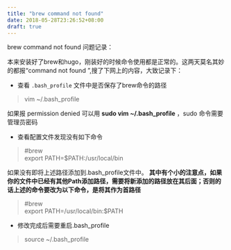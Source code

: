 ```yaml
---
title: "brew command not found"
date: 2018-05-28T23:26:52+08:00
draft: true
---
```


brew command not found 问题记录：

<!--more-->
  本来安装好了brew和hugo，刚装好的时候命令使用都是正常的。这两天莫名其妙的都报“command not found ”,搜了下网上的内容，大致记录下：

* 查看 `.bash_profile` 文件中是否保存了brew命令的路径

> vim ~/.bash_profile 

如果报 permission denied 可以用 **sudo vim ~/.bash_profile** ，sudo 命令需要管理员密码

* 查看配置文件发现没有如下命令

> #brew <br>
export PATH=$PATH:/usr/local/bin

如果没有即将上述路径添加到.bash_profile文件中。
**其中有个小的注意点，如果你的文件中已经有其他Path添加路径，需要将新添加的路径放在其后面；否则的话上述的命令要改为以下命令，是将其作为首路径**

> #brew <br/>
export PATH=/usr/local/bin:$PATH

* 修改完成后需要重启.bash_profile

> source ~/.bash_profile

